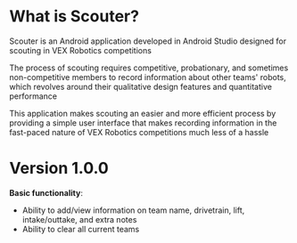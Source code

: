 # What is Scouter?
Scouter is an Android application developed in Android Studio designed for scouting in VEX Robotics competitions

The process of scouting requires competitive, probationary, and sometimes non-competitive members to record information about
other teams' robots, which revolves around their qualitative design features and quantitative performance

This application makes scouting an easier and more efficient process by providing a simple user interface that makes recording
information in the fast-paced nature of VEX Robotics competitions much less of a hassle

# Version 1.0.0
**Basic functionality**:
- Ability to add/view information on team name, drivetrain, lift, intake/outtake, and extra notes
- Ability to clear all current teams
